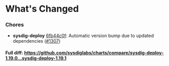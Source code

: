 # What's Changed

### Chores
- **sysdig-deploy** [6fb44c0f](https://github.com/sysdiglabs/charts/commit/6fb44c0fe2ae1fdde1723d3d94feb204d44a0f7b): Automatic version bump due to updated dependencies ([#1307](https://github.com/sysdiglabs/charts/issues/1307))
#### Full diff: https://github.com/sysdiglabs/charts/compare/sysdig-deploy-1.19.0...sysdig-deploy-1.19.1
